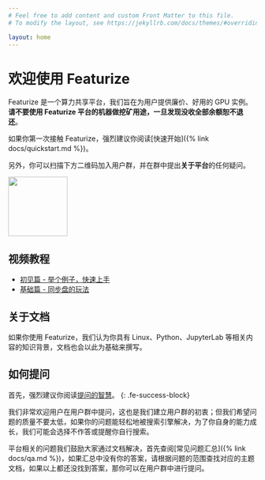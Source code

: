 ```yaml
---
# Feel free to add content and custom Front Matter to this file.
# To modify the layout, see https://jekyllrb.com/docs/themes/#overriding-theme-defaults

layout: home
---
```


# 欢迎使用 Featurize

Featurize 是一个算力共享平台，我们旨在为用户提供廉价、好用的 GPU 实例。<strong>请不要使用 Featurize 平台的机器做挖矿用途，一旦发现没收全部余额恕不退还</strong>。

如果你第一次接触 Featurize，强烈建议你阅读[快速开始]({% link docs/quickstart.md %})。

另外，你可以扫描下方二维码加入用户群，并在群中提出**关于平台**的任何疑问。

<img src="https://featurize-public.oss-cn-beijing.aliyuncs.com/wechat-group.png" width="120" height="120" />

## 视频教程

* [初见篇 - 举个例子，快速上手](https://www.bilibili.com/video/BV1pw411Z7p5/)
* [基础篇 - 同步盘的玩法](https://www.bilibili.com/video/BV1zA41137Hg/)

## 关于文档

如果你使用 Featurize，我们认为你具有 Linux、Python、JupyterLab 等相关内容的知识背景，文档也会以此为基础来撰写。

## 如何提问

首先，强烈建议你阅读[提问的智慧](https://github.com/ryanhanwu/How-To-Ask-Questions-The-Smart-Way/blob/master/README-zh_CN.md)。
{: .fe-success-block}

我们非常欢迎用户在用户群中提问，这也是我们建立用户群的初衷；但我们希望问题的质量不要太低，如果你的问题能轻松地被搜索引擎解决，为了你自身的能力成长，我们可能会选择不作答或提醒你自行搜索。

平台相关的问题我们鼓励大家通过文档解决，首先查阅[常见问题汇总]({% link docs/qa.md %})，如果汇总中没有你的答案，请根据问题的范围查找对应的主题文档，如果以上都还没找到答案，那你可以在用户群中进行提问。
